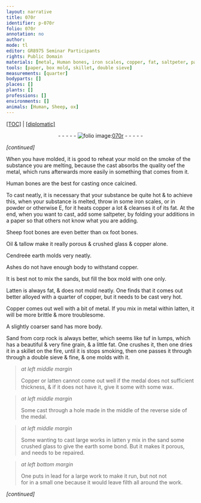 ```yaml
---
layout: narrative
title: 070r
identifier: p-070r
folio: 070r
annotation: no
author:
mode: tl
editor: GR8975 Seminar Participants
rights: Public Domain
materials: [metal, Human bones, iron scales, copper, fat, saltpeter, paper, Sheep foot bones, ox foot bones, Oil, tallow, crushed glass, Cendreée earth, Ashes, Latten, Copper, latten, Sand from corp rock, tuf, wax, earth, lead, filth]
tools: [paper, box mold, skillet, double sieve]
measurements: [quarter]
bodyparts: []
places: []
plants: []
professions: []
environments: []
animals: [Human, Sheep, ox]
---
```


<p><a href="{{ site.baseurl }}/translation/">[TOC]</a> | <a href="{{ site.baseurl }}/texts/p-070r_tc/" target="_blank">[diplomatic]</a></p><div class="folio" align="center">- - - - - <a href="http://gallica.bnf.fr/ark:/12148/btv1b20500001g/f145.image" target="_blank"><img src="https://cu-mkp.github.io/2017-workshop-edition/assets/photo-icon.png" alt="folio image: " style="display:inline-block; margin-bottom:-3px;"/>070r</a> - - - - - </div>  
 
*[continued]*
  
When you have molded, it is good to reheat your mold on the smoke of the substance you are melting, because the cast absorbs the quality o<span class="del">e</span><span class="add">f</span> the <span class="m">metal</span>, which runs afterwards more easily in something that comes from it.
 
 <span class="m"><span class="al">Human</span> bones</span> are the best for casting once calcined.
 
To cast neatly, it is necessary that your substance be quite hot & to achieve this, when your substance is melted, throw in some <span class="m">iron scales</span>, or in powder or otherwise <span class="del">E</span>, for it heats <span class="m">copper</span> a lot & cleanses it of its <span class="m">fat</span>. At the end, when you want to cast, add some <span class="m">saltpeter</span>, by folding your additions in a <span class="tl"><span class="m">paper</span></span> so that others not know what you are adding.
 
<span class="m"><span class="al">Sheep</span> foot bones</span> are even better than <span class="m"><span class="al">ox</span> foot bones</span>.
 
<span class="m">Oil</span> & <span class="m">tallow</span> make it really porous & <span class="m">crushed glass</span> & <span class="m">copper</span> alone.
 
<span class="m">Cendreée earth</span> molds very neatly.
 
<span class="m">Ashes</span> do not have enough body to withstand <span class="m">copper</span>.
 
It is best not to mix the sands, but fill the <span class="tl">box mold</span> with one only.
 
<span class="m">Latten</span> is always fat, & does not mold neatly. One finds that it comes out better alloyed with a <span class="ms">quarter</span> of <span class="m">copper</span>, but it needs to be cast very hot.
 
<span class="m">Copper</span> comes out well with a bit of <span class="m">metal</span>. If you mix in <span class="m">metal</span> within <span class="m">latten</span>, it will be more brittle & more troublesome.
 
A slightly coarser sand has more body.
 
<span class="m">Sand from <span class="del">corp</span> rock</span> is always better, which seems like <span class="m">tuf</span> in lumps, which has a beautiful & very fine grain, & a little fat. One crushes it, then one dries it in a <span class="tl">skillet</span> on the fire, until it <span class="del">is</span> stops smoking, then one passes it through through a <span class="tl">double sieve</span> & fine, & one molds with it.
 
> *at left middle margin*
> 
> 
>   <span class="m">Copper</span> or <span class="m">latten</span> cannot come out well if the medal does not sufficient thickness, & if it does not have it, give it some with some <span class="m">wax</span>.
 
> *at left middle margin*
> 
> 
>   Some cast through a hole made in the middle of the reverse side of the medal.
 
> *at left middle margin*
> 
> 
>   Some wanting to cast large works in <span class="m">latten</span> <span class="del">y</span> mix in the sand some <span class="m">crushed glass</span> to give the <span class="m">earth</span> some bond. But it makes it porous, and needs to be repaired.
 
> *at left bottom margin*
> 
> 
>   One puts in <span class="m">lead</span> for a large work to make it run, but not <span class="del">not<br/> for</span> in a small one because it would leave <span class="m">filth</span> all around the work.
 
*[continued]*
 
